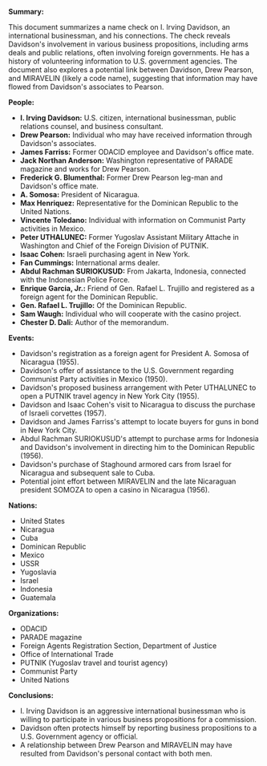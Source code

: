 **Summary:**

This document summarizes a name check on I. Irving Davidson, an international businessman, and his connections. The check reveals Davidson's involvement in various business propositions, including arms deals and public relations, often involving foreign governments. He has a history of volunteering information to U.S. government agencies. The document also explores a potential link between Davidson, Drew Pearson, and MIRAVELIN (likely a code name), suggesting that information may have flowed from Davidson's associates to Pearson.

**People:**

*   **I. Irving Davidson:** U.S. citizen, international businessman, public relations counsel, and business consultant.
*   **Drew Pearson:** Individual who may have received information through Davidson's associates.
*   **James Farriss:** Former ODACID employee and Davidson's office mate.
*   **Jack Northan Anderson:** Washington representative of PARADE magazine and works for Drew Pearson.
*   **Frederick G. Blumenthal:** Former Drew Pearson leg-man and Davidson's office mate.
*   **A. Somosa:** President of Nicaragua.
*   **Max Henriquez:** Representative for the Dominican Republic to the United Nations.
*   **Vincente Toledano:** Individual with information on Communist Party activities in Mexico.
*   **Peter UTHALUNEC:** Former Yugoslav Assistant Military Attache in Washington and Chief of the Foreign Division of PUTNIK.
*   **Isaac Cohen:** Israeli purchasing agent in New York.
*   **Fan Cummings:** International arms dealer.
*   **Abdul Rachman SURIOKUSUD:** From Jakarta, Indonesia, connected with the Indonesian Police Force.
*   **Enrique Garcia, Jr.:** Friend of Gen. Rafael L. Trujillo and registered as a foreign agent for the Dominican Republic.
*   **Gen. Rafael L. Trujillo:** Of the Dominican Republic.
*   **Sam Waugh:** Individual who will cooperate with the casino project.
*   **Chester D. Dali:** Author of the memorandum.

**Events:**

*   Davidson's registration as a foreign agent for President A. Somosa of Nicaragua (1955).
*   Davidson's offer of assistance to the U.S. Government regarding Communist Party activities in Mexico (1950).
*   Davidson's proposed business arrangement with Peter UTHALUNEC to open a PUTNIK travel agency in New York City (1955).
*   Davidson and Isaac Cohen's visit to Nicaragua to discuss the purchase of Israeli corvettes (1957).
*   Davidson and James Farriss's attempt to locate buyers for guns in bond in New York City.
*   Abdul Rachman SURIOKUSUD's attempt to purchase arms for Indonesia and Davidson's involvement in directing him to the Dominican Republic (1956).
*   Davidson's purchase of Staghound armored cars from Israel for Nicaragua and subsequent sale to Cuba.
*   Potential joint effort between MIRAVELIN and the late Nicaraguan president SOMOZA to open a casino in Nicaragua (1956).

**Nations:**

*   United States
*   Nicaragua
*   Cuba
*   Dominican Republic
*   Mexico
*   USSR
*   Yugoslavia
*   Israel
*   Indonesia
*   Guatemala

**Organizations:**

*   ODACID
*   PARADE magazine
*   Foreign Agents Registration Section, Department of Justice
*   Office of International Trade
*   PUTNIK (Yugoslav travel and tourist agency)
*   Communist Party
*   United Nations

**Conclusions:**

*   I. Irving Davidson is an aggressive international businessman who is willing to participate in various business propositions for a commission.
*   Davidson often protects himself by reporting business propositions to a U.S. Government agency or official.
*   A relationship between Drew Pearson and MIRAVELIN may have resulted from Davidson's personal contact with both men.
